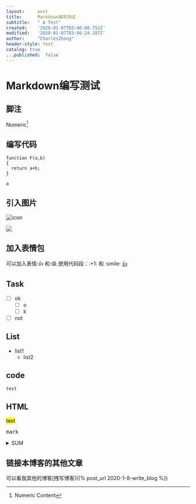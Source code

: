 ```yaml
---
layout:     post
title:      Markdown编写测试
subtitle:   " A Test"
created:    '2020-01-07T03:46:00.753Z'
modified:   '2020-01-07T03:46:24.287Z'
author:     "CharlesZhong"
header-style: text
catalog: true
...published:  false
---
```


# Markdown编写测试

## 脚注
   Numeric[^1]

## 编写代码
   ~~~
   function F(a,b)
   {
     return a+b;
   }
   ~~~

   ```
   a
   ```

## 引入图片
   ![icon](/img/home-bg.jpg)

   ![](/img/tag-bg.jpg)

## 加入表情包
   可以加入表情::+1: 和::smile:,使用代码段：\:+1\: 和 \:smile\:
   [:+1:](https://baidu.com/)

   [^1]:Numeric Content

## Task
   - [ ] ok
     - [ ] o
     - [ ] k
   - [ ] not

## List
   - list1
     - list2
    
## code
   `test`

## HTML
   <mark>text</mark>

   <kbd>mark</kbd>

   <details>
     <summary>SUM</summary>
     detail content
   </details>

## 链接本博客的其他文章
   可以看我其他的博客[拽写博客]({% post_url 2020-1-8-write_blog %})